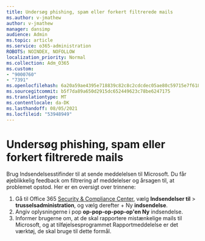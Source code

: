 ```yaml
---
title: Undersøg phishing, spam eller forkert filtrerede mails
ms.author: v-jmathew
author: v-jmathew
manager: dansimp
audience: Admin
ms.topic: article
ms.service: o365-administration
ROBOTS: NOINDEX, NOFOLLOW
localization_priority: Normal
ms.collection: Adm_O365
ms.custom:
- "9000760"
- "7391"
ms.openlocfilehash: 6a20a59ae4395e718839c82c8c2cdcdec05ae80c59715e7f618e75b9d5428b64
ms.sourcegitcommit: b5f7da89a650d2915dc652449623c78be6247175
ms.translationtype: MT
ms.contentlocale: da-DK
ms.lasthandoff: 08/05/2021
ms.locfileid: "53948949"
---
```

# <a name="investigate-phishing-spam-or-incorrectly-filtered-email"></a>Undersøg phishing, spam eller forkert filtrerede mails

Brug Indsendelsesstifinder til at sende meddelelsen til Microsoft. Du får øjeblikkelig feedback om filtrering af meddelelser og årsagen til, at problemet opstod. Her er en oversigt over trinnene:

1. Gå til Office 365 [Security & Compliance Center](https://go.microsoft.com/fwlink/p/?linkid=2077143), vælg **Indsendelser til**  >  **trusselsadministration**, og vælg derefter + Ny **indsendelse**.
2. Angiv oplysningerne i pop **op-pop-op-pop-op'en Ny** indsendelse.
3. Informer brugerne om, at de skal [](https://go.microsoft.com/fwlink/?linkid=2092385) rapportere mistænkelige mails til Microsoft, og at tilføjelsesprogrammet Rapportmeddelelse er det værktøj, de skal bruge til dette formål.

